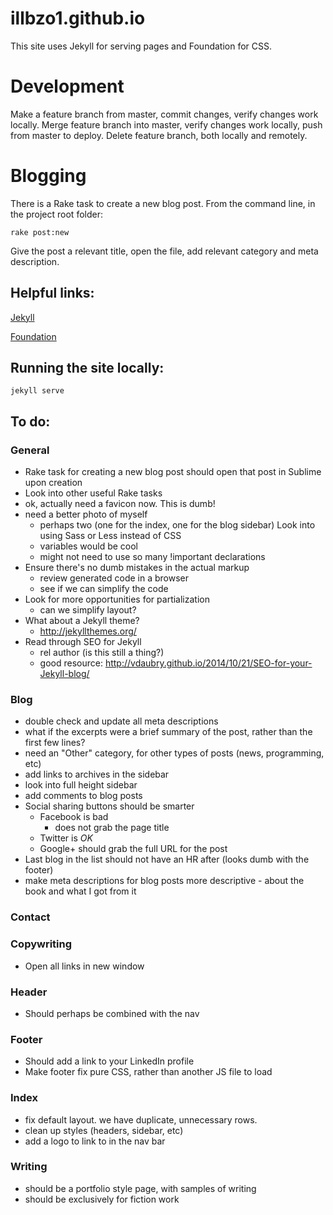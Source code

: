 # illbzo1.github.io
This site uses Jekyll for serving pages and Foundation for CSS.

# Development

Make a feature branch from master, commit changes, verify changes work locally.
Merge feature branch into master, verify changes work locally, push from master to deploy.
Delete feature branch, both locally and remotely.

# Blogging

There is a Rake task to create a new blog post. From the command line, in the project root folder:

    rake post:new

Give the post a relevant title, open the file, add relevant category and meta description.

## Helpful links:

[Jekyll](http://jekyllrb.com/)

[Foundation](http://foundation.zurb.com/)

## Running the site locally:

    jekyll serve

## To do:

### General
  * Rake task for creating a new blog post should open that post in Sublime upon creation
  * Look into other useful Rake tasks
  * ok, actually need a favicon now. This is dumb!
  * need a better photo of myself
    - perhaps two (one for the index, one for the blog sidebar)
  Look into using Sass or Less instead of CSS
    - variables would be cool
    - might not need to use so many !important declarations
  * Ensure there's no dumb mistakes in the actual markup
    - review generated code in a browser
    - see if we can simplify the code
  * Look for more opportunities for partialization
    - can we simplify layout?
  * What about a Jekyll theme?
    - http://jekyllthemes.org/
  * Read through SEO for Jekyll
    - rel author (is this still a thing?)
    - good resource: http://vdaubry.github.io/2014/10/21/SEO-for-your-Jekyll-blog/

### Blog
  * double check and update all meta descriptions
  * what if the excerpts were a brief summary of the post, rather than the first few lines?
  * need an "Other" category, for other types of posts (news, programming, etc)
  * add links to archives in the sidebar
  * look into full height sidebar
  * add comments to blog posts
  * Social sharing buttons should be smarter
    - Facebook is bad
      * does not grab the page title
    - Twitter is *OK*
    - Google+ should grab the full URL for the post
  * Last blog in the list should not have an HR after (looks dumb with the footer)
  * make meta descriptions for blog posts more descriptive - about the book and what I got from it

### Contact

### Copywriting
  * Open all links in new window

### Header
  * Should perhaps be combined with the nav

### Footer
  * Should add a link to your LinkedIn profile
  * Make footer fix pure CSS, rather than another JS file to load

### Index
  * fix default layout. we have duplicate, unnecessary rows.
  * clean up styles (headers, sidebar, etc)
  * add a logo to link to in the nav bar

### Writing
  * should be a portfolio style page, with samples of writing
  * should be exclusively for fiction work